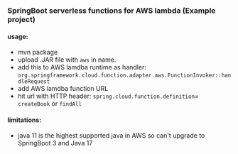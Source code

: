### SpringBoot serverless functions for AWS lambda (Example project)

#### usage:
- mvn package
- upload .JAR file with `aws` in name.
- add this to AWS lamdba runtime as handler: `org.springframework.cloud.function.adapter.aws.FunctionInvoker::handleRequest`
- add AWS lamdba function URL
- hit url with HTTP header: `spring.cloud.function.definition`= `createBook` or `findAll` 

#### limitations:
- java 11 is the highest supported java in AWS so can't upgrade to SpringBoot 3 and Java 17